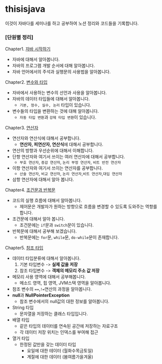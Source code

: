 # thisisjava
이것이 자바다를 세미나를 하고 공부하여 노션 정리와 코드들을 기록합니다.

### [단원별 정리]
Chapter1. [자바 시작하기](https://jinuk.notion.site/Chapter1-45ab9e8c68674c4d8ea37df72f16d4ba)
<br>
- 자바에 대해서 알아봅니다.
- 자바의 프로그램 개발 순서에 대해 알아봅니다.
- 자바 언어에서의 주석과 실행문의 사용법을 알아봅니다.

Chapter2. [변수와 타입](https://jinuk.notion.site/Chapter2-25d19b23afa8416785cf58763ac6dbcc)
<br>
- 자바에서 사용하는 변수의 선언과 사용을 알아봅니다.
- 자바의 데이터 타입들에 대해서 알아봅니다.
  - `기본, 정수, 실수, 논리` 타입이 있습니다.
- 변수들의 타입을 변환하는 것에 대해 알아봅니다.
  - `자동 타입 변환`과 `강제 타입 변환`이 있습니다.

Chapter3. [연산자](https://jinuk.notion.site/Chapter3-f229c792287c4febbdde43a282ad8b2e)
- 연산자와 연산식에 대해서 공부합니다.
  - **연산자, 피연산자, 연산식**에 대해서 공부합니다.
- 연산의 방향과 우선순위에 대해서 이해합니다.
- 단항 연산자와 여기서 쓰이는 여러 연산자에 대해서 공부합니다.
  - `부호 연산자`, `증감 연산자`, `논리 부정 연산자`, `비트 반전 연산자`
- 이항 연산자와 여기서 쓰이는 연산자를 공부합니다.
  - `산술 연산자`, `비교 연산자`, `논리 연산자`,`비트 연산자`,`대입 연산자`
- 삼항 연산자에 대해서 알아 봅니다.

Chapter4. [조건문과 반복문](https://jinuk.notion.site/Chapter4-34828a3834414c0ebe235602424ea410)
- 코드의 실행 흐름에 대해서 알아봅니다.
  - 제어문은 개발자가 원하는 방향으로 흐름을 변경할 수 있도록 도와주는 역항를 합니다. 
- 조건문에 대해서 알아 봅니다.
  - 조건문에는 `if`문과 `switch`문이 있습니다.
- 반복문에 대해서 공부해 보겠습니다.
  - 반복문에는 `for`문, `while`문, `do-while`문이 존재합니다.

Chapter5. [참조 타입](https://jinuk.notion.site/Chapter5-d73fd0b3551e49c7afc75db8164bb75a)
- 데이터 타입분류에 대해서 알아봅니다.
  1. 기본 타입변수 -> **실제 값을 저장**
  2. 참조 타입변수 -> **객체의 메모리 주소 값 저장**
- 메모리 사용 영역에 대해서 공부해봅니다.
  - 메소드 영역, 힙 영역, JVM스택 영역을 알아봅니다.
- 참조 변수의 `==`,`!=`연산의 과정을 알아봅니다.
- **null**과 **NullPointerException**
  - 참조 변수에서의 null값의 대한 정보를 알아봅니다.
- String 타입
  - 문자열을 저장하는 클래스 타입입니다.
- 배열 타입
  - 같은 타입의 데이터를 연속된 공간에 저장하는 자료구조
  - 각 데이터 저장 위치는 인덱스를 부여해 접근
- 열거 타입
  - 한정된 값만을 갖는 데이터 타입
    - 요일에 대한 테이터 (월화수목금토일)
    - 계절에 대한 데이터 (봄여름가을겨울)